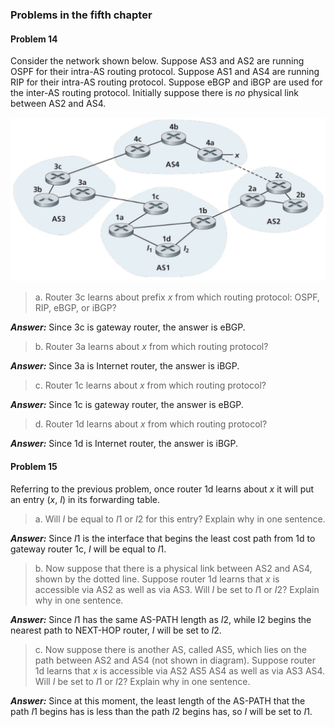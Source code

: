 ### Problems in the fifth chapter

#### Problem 14

Consider the network shown below. Suppose AS3 and AS2 are running OSPF for their intra-AS routing protocol. Suppose AS1 and AS4 are running RIP for their intra-AS routing protocol. Suppose eBGP and iBGP are used for the inter-AS routing protocol. Initially suppose there is *no* physical link between AS2 and AS4.

![The Network Pic](https://github.com/JULYAI/assignmentsGrade3/blob/master/assignment10/P14.jpg)

> a. Router 3c learns about prefix *x* from which routing protocol: OSPF, RIP, eBGP, or iBGP?

***Answer:*** Since 3c is gateway router, the answer is eBGP.

> b. Router 3a learns about *x* from which routing protocol?

***Answer:*** Since 3a is Internet router, the answer is iBGP.

> c. Router 1c learns about *x* from which routing protocol?

***Answer:*** Since 1c is gateway router, the answer is eBGP.

> d. Router 1d learns about *x* from which routing protocol?

***Answer:*** Since 1d is Internet router, the answer is iBGP.



#### Problem 15

 Referring to the previous problem, once router 1d learns about *x* it will put an entry (*x*, *I*) in its forwarding table.

> a. Will *I* be equal to *I*1 or *I*2 for this entry? Explain why in one sentence.

***Answer:*** Since *I*1 is the interface that begins the least cost path from 1d to gateway router 1c, *I* will be equal to *I*1.

> b. Now suppose that there is a physical link between AS2 and AS4, shown by the dotted line. Suppose router 1d learns that *x* is accessible via AS2 as well as via AS3. Will *I* be set to *I*1 or *I*2? Explain why in one sentence.

***Answer:*** Since *I*1 has the same AS-PATH length as *I*2, while I2 begins the nearest path to NEXT-HOP router, *I* will be set to *I*2.

> c. Now suppose there is another AS, called AS5, which lies on the path between AS2 and AS4 (not shown in diagram). Suppose router 1d learns that *x* is accessible via AS2 AS5 AS4 as well as via AS3 AS4. Will *I* be set to *I*1 or *I*2? Explain why in one sentence.

***Answer:*** Since at this moment, the least length of the AS-PATH that the path *I*1 begins has is less than the path *I*2 begins has, so *I* will be set to *I*1.
